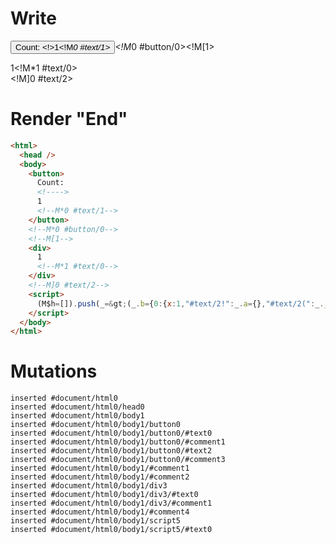 # Write
  <button>Count: <!>1<!M*0 #text/1></button><!M*0 #button/0><!M[1><div>1<!M*1 #text/0></div><!M]0 #text/2><script>(M$h=[]).push(_=>(_.b={0:{x:1,"#text/2!":_.a={},"#text/2(":_._["packages/translator-tags/src/__tests__/fixtures/dynamic-tag-args/components/custom-tag.marko"]},1:_.a}),[0,"packages/translator-tags/src/__tests__/fixtures/dynamic-tag-args/template.marko_0_x",])</script>


# Render "End"
```html
<html>
  <head />
  <body>
    <button>
      Count: 
      <!---->
      1
      <!--M*0 #text/1-->
    </button>
    <!--M*0 #button/0-->
    <!--M[1-->
    <div>
      1
      <!--M*1 #text/0-->
    </div>
    <!--M]0 #text/2-->
    <script>
      (M$h=[]).push(_=&gt;(_.b={0:{x:1,"#text/2!":_.a={},"#text/2(":_._["packages/translator-tags/src/__tests__/fixtures/dynamic-tag-args/components/custom-tag.marko"]},1:_.a}),[0,"packages/translator-tags/src/__tests__/fixtures/dynamic-tag-args/template.marko_0_x",])
    </script>
  </body>
</html>
```

# Mutations
```
inserted #document/html0
inserted #document/html0/head0
inserted #document/html0/body1
inserted #document/html0/body1/button0
inserted #document/html0/body1/button0/#text0
inserted #document/html0/body1/button0/#comment1
inserted #document/html0/body1/button0/#text2
inserted #document/html0/body1/button0/#comment3
inserted #document/html0/body1/#comment1
inserted #document/html0/body1/#comment2
inserted #document/html0/body1/div3
inserted #document/html0/body1/div3/#text0
inserted #document/html0/body1/div3/#comment1
inserted #document/html0/body1/#comment4
inserted #document/html0/body1/script5
inserted #document/html0/body1/script5/#text0
```